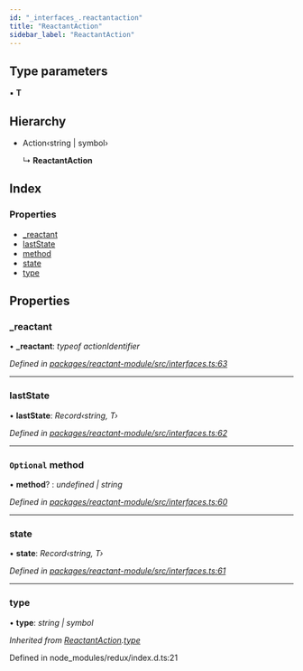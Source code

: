 ```yaml
---
id: "_interfaces_.reactantaction"
title: "ReactantAction"
sidebar_label: "ReactantAction"
---
```


## Type parameters

▪ **T**

## Hierarchy

* Action‹string | symbol›

  ↳ **ReactantAction**

## Index

### Properties

* [_reactant](_interfaces_.reactantaction.md#_reactant)
* [lastState](_interfaces_.reactantaction.md#laststate)
* [method](_interfaces_.reactantaction.md#optional-method)
* [state](_interfaces_.reactantaction.md#state)
* [type](_interfaces_.reactantaction.md#type)

## Properties

###  _reactant

• **_reactant**: *typeof actionIdentifier*

*Defined in [packages/reactant-module/src/interfaces.ts:63](https://github.com/unadlib/reactant/blob/42b8a69/packages/reactant-module/src/interfaces.ts#L63)*

___

###  lastState

• **lastState**: *Record‹string, T›*

*Defined in [packages/reactant-module/src/interfaces.ts:62](https://github.com/unadlib/reactant/blob/42b8a69/packages/reactant-module/src/interfaces.ts#L62)*

___

### `Optional` method

• **method**? : *undefined | string*

*Defined in [packages/reactant-module/src/interfaces.ts:60](https://github.com/unadlib/reactant/blob/42b8a69/packages/reactant-module/src/interfaces.ts#L60)*

___

###  state

• **state**: *Record‹string, T›*

*Defined in [packages/reactant-module/src/interfaces.ts:61](https://github.com/unadlib/reactant/blob/42b8a69/packages/reactant-module/src/interfaces.ts#L61)*

___

###  type

• **type**: *string | symbol*

*Inherited from [ReactantAction](_interfaces_.reactantaction.md).[type](_interfaces_.reactantaction.md#type)*

Defined in node_modules/redux/index.d.ts:21
